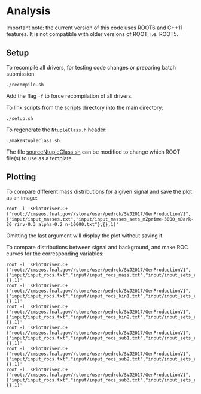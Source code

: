 # Analysis

Important note: the current version of this code uses ROOT6 and C++11 features. It is not compatible with older versions of ROOT, i.e. ROOT5.

## Setup

To recompile all drivers, for testing code changes or preparing batch submission:
```
./recompile.sh
```
Add the flag `-f` to force recompilation of all drivers.

To link scripts from the [scripts](./scripts) directory into the main directory:
```
./setup.sh
```

To regenerate the `NtupleClass.h` header:
```
./makeNtupleClass.sh
```
The file [sourceNtupleClass.sh](./scripts/sourceNtupleClass.sh) can be modified to change which ROOT file(s) to use as a template.

<!--
## Skimming

[input\_selection.txt](input/input\_selection.txt) defines all the available selections, variations, and samples, as well as common global options.

To run interactively, applying the "signal" selection to the "T1tttt\_1500\_100" sample and writing output trees to a folder "test/tree\_${SELECTION}":
```
root -b -q -l 'KSkimDriver.C+("T1tttt_1500_100","signal","root://cmseos.fnal.gov//store/user/lpcsusyhad/SusyRA2Analysis2015/Run2ProductionV12",{"input/input_selection.txt"},{},"test/tree")'
```

To submit jobs to Condor (add the flag `-k` to reuse the existing CMSSW tarball):
```
cd batch
./SKsub.sh
./SKsub_signal.sh
./SKsub_data.sh
```

After the skims finish, some may need to be hadded (split or extended samples):
```
./hadd_skims.sh -r
```

<a name="cutflow"></a>Skimmed ROOT files include a histogram called "cutflow" which contains the raw number of events passing each selector in the selection, in order. To print a cutflow table from a skimmed ROOT file:
```
root -b -l -q 'KCutflowDriver.C+("root://cmseos.fnal.gov//store/user/lpcsusyhad/SusyRA2Analysis2015/Skims/Run2ProductionV12/tree_signal/tree_T1tttt_1500_100.root")'
```
Additional arguments can be added to enable printing statistical errors and to change the number of significant figures printed.
-->

## Plotting

To compare different mass distributions for a given signal and save the plot as an image:
```
root -l 'KPlotDriver.C+("root://cmseos.fnal.gov//store/user/pedrok/SVJ2017/GenProductionV1",{"input/input_masses.txt","input/input_masses_sets_mZprime-3000_mDark-20_rinv-0.3_alpha-0.2_n-10000.txt"},{},1)'
```
Omitting the last argument will display the plot without saving it.

To compare distributions between signal and background, and make ROC curves for the corresponding variables:
```
root -l 'KPlotDriver.C+("root://cmseos.fnal.gov//store/user/pedrok/SVJ2017/GenProductionV1",{"input/input_rocs.txt","input/input_rocs_mass.txt","input/input_sets_rocs.txt"},{},1)'
root -l 'KPlotDriver.C+("root://cmseos.fnal.gov//store/user/pedrok/SVJ2017/GenProductionV1",{"input/input_rocs.txt","input/input_rocs_kin1.txt","input/input_sets_rocs.txt"},{},1)'
root -l 'KPlotDriver.C+("root://cmseos.fnal.gov//store/user/pedrok/SVJ2017/GenProductionV1",{"input/input_rocs.txt","input/input_rocs_kin2.txt","input/input_sets_rocs.txt"},{},1)'
root -l 'KPlotDriver.C+("root://cmseos.fnal.gov//store/user/pedrok/SVJ2017/GenProductionV1",{"input/input_rocs.txt","input/input_rocs_sub1.txt","input/input_sets_rocs.txt"},{},1)'
root -l 'KPlotDriver.C+("root://cmseos.fnal.gov//store/user/pedrok/SVJ2017/GenProductionV1",{"input/input_rocs.txt","input/input_rocs_sub2.txt","input/input_sets_rocs.txt"},{},1)'
root -l 'KPlotDriver.C+("root://cmseos.fnal.gov//store/user/pedrok/SVJ2017/GenProductionV1",{"input/input_rocs.txt","input/input_rocs_sub3.txt","input/input_sets_rocs.txt"},{},1)'
```
